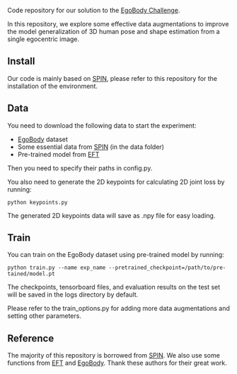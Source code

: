 Code repository for our solution to the [EgoBody Challenge](https://codalab.lisn.upsaclay.fr/competitions/6351#learn_the_details).

In this repository, we explore some effective data augmentations to improve the model generalization of 3D human pose and shape estimation from a single egocentric image. 


## Install
Our code is mainly based on [SPIN](https://github.com/nkolot/SPIN), please refer to this repository for the installation of the environment.


## Data
You need to download the following data to start the experiment:

- [EgoBody](https://github.com/sanweiliti/EgoBody) dataset 
- Some essential data from [SPIN](https://github.com/nkolot/SPIN) (in the data folder)
- Pre-trained model from [EFT](https://github.com/facebookresearch/eft)

Then you need to specify their paths in config.py.

You also need to generate the 2D keypoints for calculating 2D joint loss by running:

```
python keypoints.py
```

The generated 2D keypoints data will save as .npy file for easy loading.


## Train
You can train on the EgoBody dataset using pre-trained model by running:

```
python train.py --name exp_name --pretrained_checkpoint=/path/to/pre-tained/model.pt
```

The checkpoints, tensorboard files, and evaluation results on the test set will be saved in the logs directory by default.

Please refer to the train_options.py for adding more data augmentations and setting other parameters.


## Reference
The majority of this repository is borrowed from [SPIN](https://github.com/nkolot/SPIN). We also use some functions from [EFT](https://github.com/facebookresearch/eft) and [EgoBody](https://github.com/sanweiliti/EgoBody). Thank these authors for their great work.
